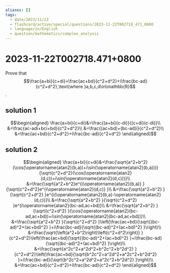 ```yaml
---
aliases: []
tags:
  - date/2023/11/22
  - flashcard/active/special/questions/2023-11-22T002718_471_0800
  - language/in/English
  - question/mathematics/complex_analysis
---
```


# 2023-11-22T002718.471+0800

Prove that $$\frac{a+bi}{c+di}=\frac{ac+bd}{c^2+d^2}+i\frac{bc-ad}{c^2+d^2},\text{where }a,b,c,d\in\mathbb{R}$$.

## solution 1

$$\begin{aligned}
\frac{a+bi}{c+di}&=\frac{(a+bi)(c-di)}{(c+di)(c-di)}\\
&=\frac{ac-adi+bci+bd}{c^2+d^2}\\
&=\frac{(ac+bd)+(bc-ad)i}{c^2+d^2}\\
&=\frac{ac+bd}{c^2+d^2}+i\frac{bc-ad}{c^2+d^2}
\end{aligned}$$

## solution 2

$$\begin{aligned}
\frac{a+bi}{c+di}&=\frac{\sqrt{a^2+b^2}(\cos(\operatorname{atan2}(b,a))+i\sin(\operatorname{atan2}(b,a)))}{\sqrt{c^2+d^2}(\cos(\operatorname{atan2}(d,c))+i\sin(\operatorname{atan2}(d,c)))}\\
&=\frac{\sqrt{a^2+b^2}e^{i\operatorname{atan2}(b,a)} }{\sqrt{c^2+d^2}e^{i\operatorname{atan2}(d,c)} }\\
&=\frac{\sqrt{a^2+b^2} }{\sqrt{c^2+d^2} }e^{i(\operatorname{atan2}(b,a)-\operatorname{atan2}(d,c))}\\
&=\frac{\sqrt{a^2+b^2} }{\sqrt{c^2+d^2} }e^{i\operatorname{atan2}(bc-ad,ac+bd)}\\
&=\frac{\sqrt{a^2+b^2} }{\sqrt{c^2+d^2} }(\cos(\operatorname{atan2}(bc-ad,ac+bd))+i\sin(\operatorname{atan2}(bc-ad,ac+bd)))\\
&=\frac{\sqrt{a^2+b^2} }{\sqrt{c^2+d^2} }\left(\frac{ac+bd}{\sqrt{(bc-ad)^2+(ac+bd)^2} }+i\frac{bc-ad}{\sqrt{(bc-ad)^2+(ac+bd)^2} }\right)\\
&=\frac{\sqrt{\left(a^2+b^2\right)\left(c^2+d^2\right)} }{c^2+d^2}\left(\frac{ac+bd}{\sqrt{(bc-ad)^2+(ac+bd)^2} }+i\frac{bc-ad}{\sqrt{(bc-ad)^2+(ac+bd)^2} }\right)\\
&=\frac{\sqrt{a^2c^2+a^2d^2+b^2c^2+b^2d^2} }{c^2+d^2}\left(\frac{ac+bd}{\sqrt{b^2c^2+a^2d^2+a^2c^2+b^2d^2} }+i\frac{bc-ad}{\sqrt{b^2c^2+a^2d^2+a^2c^2+b^2d^2} }\right)\\
&=\frac{ac+bd}{c^2+d^2}+i\frac{bc-ad}{c^2+d^2}
\end{aligned}$$
